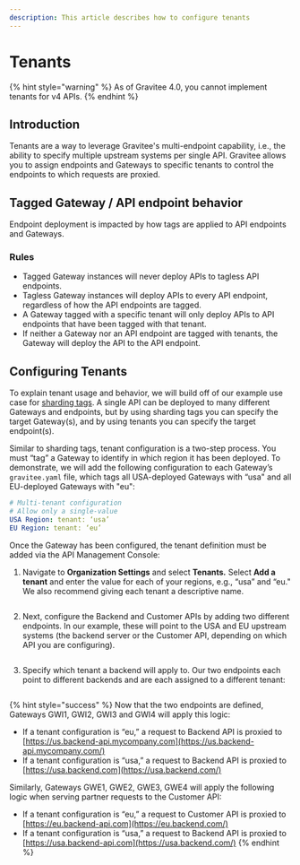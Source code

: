 ```yaml
---
description: This article describes how to configure tenants
---
```


# Tenants

{% hint style="warning" %}
As of Gravitee 4.0, you cannot implement tenants for v4 APIs.
{% endhint %}

## Introduction

Tenants are a way to leverage Gravitee's multi-endpoint capability, i.e., the ability to specify multiple upstream systems per single API. Gravitee allows you to assign endpoints and Gateways to specific tenants to control the endpoints to which requests are proxied.

## Tagged Gateway / API endpoint behavior

Endpoint deployment is impacted by how tags are applied to API endpoints and Gateways.

### Rules

* Tagged Gateway instances will never deploy APIs to tagless API endpoints.
* Tagless Gateway instances will deploy APIs to every API endpoint, regardless of how the API endpoints are tagged.
* A Gateway tagged with a specific tenant will only deploy APIs to API endpoints that have been tagged with that tenant.
* If neither a Gateway nor an API endpoint are tagged with tenants, the Gateway will deploy the API to the API endpoint.

## Configuring Tenants <a href="#9c4f" id="9c4f"></a>

To explain tenant usage and behavior, we will build off of our example use case for [sharding tags](../configure-sharding-tags-for-your-gravitee-api-gateways.md#configure-sharding-tags-for-your-gravitee-api-gateways). A single API can be deployed to many different Gateways and endpoints, but by using sharding tags you can specify the target Gateway(s), and by using tenants you can specify the target endpoint(s).

Similar to sharding tags, tenant configuration is a two-step process. You must “tag” a Gateway to identify in which region it has been deployed. To demonstrate, we will add the following configuration to each Gateway’s `gravitee.yaml` file, which tags all USA-deployed Gateways with “usa" and all EU-deployed Gateways with "eu":

```yaml
# Multi-tenant configuration
# Allow only a single-value
USA Region: tenant: ‘usa’
EU Region: tenant: ‘eu’
```

Once the Gateway has been configured, the tenant definition must be added via the API Management Console:

1. Navigate to **Organization Settings** and select **Tenants**_**.**_ Select **Add a tenant** and enter the value for each of your regions, e.g., “usa” and “eu." We also recommend giving each tenant a descriptive name.

<figure><img src="https://miro.medium.com/v2/resize:fit:1400/0*dqayn7uZPfVmyQgT" alt=""><figcaption></figcaption></figure>

2. Next, configure the Backend and Customer APIs by adding two different endpoints. In our example, these will point to the USA and EU upstream systems (the backend server or the Customer API, depending on which API you are configuring).

<figure><img src="https://miro.medium.com/v2/resize:fit:1400/0*en1j7FLNVLWpoOkn" alt=""><figcaption></figcaption></figure>

3. Specify which tenant a backend will apply to. Our two endpoints each point to different backends and are each assigned to a different tenant:

<figure><img src="https://miro.medium.com/v2/resize:fit:1400/0*ZhfPrNuU0Aa7YQ8c" alt=""><figcaption></figcaption></figure>

{% hint style="success" %}
Now that the two endpoints are defined, Gateways GWI1, GWI2, GWI3 and GWI4 will apply this logic:

* If a tenant configuration is “eu,” a request to Backend API is proxied to [https://us.backend-api.mycompany.com](https://us.backend-api.mycompany.com/)
* If a tenant configuration is “usa,” a request to Backend API is proxied to [https://usa.backend.com](https://usa.backend.com/)

Similarly, Gateways GWE1, GWE2, GWE3, GWE4 will apply the following logic when serving partner requests to the Customer API:

* If a tenant configuration is “eu,” a request to Customer API is proxied to [https://eu.backend-api.com](https://eu.backend.com/)
* If a tenant configuration is “usa,” a request to Backend API is proxied to [https://usa.backend-api.com](https://usa.backend.com/)
{% endhint %}
